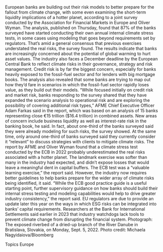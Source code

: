 European banks are building out their risk models to better prepare for the fallout from climate change, with some even examining the short-term liquidity implications of a hotter planet, according to a joint survey conducted by the Association for Financial Markets in Europe and Oliver Wyman.
The analysis, published on Thursday, found that 87% of the banks surveyed have started conducting their own annual internal climate stress tests, in some cases using modeling that goes beyond requirements set by regulators. That’s amid a general consensus that previous exercises understated the real risks, the survey found.
The results indicate that banks are increasingly concerned about the potential of global warming to hurt asset values. The industry also faces a December deadline by the European Central Bank to reflect climate risks in their governance, strategy and risk management.
Credit risk is by far the biggest concern, especially for banks heavily exposed to the fossil-fuel sector and for lenders with big mortgage books. The analysis also revealed that some banks are trying to map out how they’d fare in scenarios in which the fossil-fuel sector rapidly loses value, as they build out their models.
“While focused initially on credit risk and market risk, banks responding to the survey shared that they have expanded the scenario analysis to operational risk and are exploring the possibility of covering additional risk types,” AFME Chief Executive Officer Adam Farkas said in the report, which was based on an analysis of 15 banks representing close €15 trillion ($16.4 trillion) in combined assets.
New areas of concern include business liquidity as well as interest-rate risk in the banking book, he said. In fact, about one-third of the banks surveyed said they were already modeling for such risks, the survey showed.
At the same time, only around one-third of banks surveyed said they currently consider it “relevant” to discuss strategies with clients to mitigate climate risks.
The report by AFME and Oliver Wyman found that a climate stress test conducted by the ECB in 2022 probably underestimated the real risks associated with a hotter planet. The landmark exercise was softer than many in the industry had expected, and didn’t expose losses that would leave a meaningful dent in capital buffers.
The ECB test was a “valuable learning exercise,” the report said. However, the industry now requires better guidelines to help banks prepare for the wider array of climate risks being identified, it said.
“While the ECB good practice guide is a useful starting point, further supervisory guidance on how banks should build their internal stress testing and modeling capabilities would help to drive greater industry consistency,” the report said.
EU regulators are due to provide an update later this year on the ways in which ESG risks can be integrated into banks’ capital requirements. Researchers at the Bank for International Settlements said earlier in 2023 that industry watchdogs lack tools to prevent climate change from disrupting the financial system.
Photograph: The exposed riverbed of a dried-up branch of the River Danube in Bratislava, Slovakia, on Monday, Sept. 5, 2022. Photo credit: Michaela Nagyidaiova/Bloomberg

Topics
Europe
